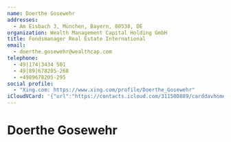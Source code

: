 ```yaml
---
name: Doerthe Gosewehr
addresses:
  - Am Eisbach 3, München, Bayern, 80538, DE
organization: Wealth Management Capital Holding GmbH
title: Fondsmanager Real Estate International
email:
  - doerthe.gosewehr@wealthcap.com
telephone:
  - 49|174|3434 501
  - 49|89|678205-268
  - +4989678205-295
social profile:
  - "Xing.com: https://www.xing.com/profile/Doerthe_Gosewehr"
iCloudVCard: '{"url":"https://contacts.icloud.com/311500889/carddavhome/card/YTliMWFkNjYtNWM4Ny00MDYwLWFiZjMtNTY2ZTJmYjM2Yzgx.vcf","etag":"\"kmfhe6jc\"","data":"BEGIN:VCARD\r\nVERSION:3.0\r\nFN:\r\nN:Gosewehr;Doerthe;;;\r\nUID:a9b1ad66-5c87-4060-abf3-566e2fb36c81\r\nADR:;;Am Eisbach 3;München;Bayern;80538;DE;\r\nitem1.X-ABLABEL:Work\r\nitem2.X-ABLABEL:Work\r\nitem3.X-ABLABEL:Work\r\nitem4.X-ABLABEL:Work\r\nPRODID:-//Apple Inc.//iOS 10.2.1//EN\r\nREV:2025-04-03T22:10:04Z\r\nORG:Wealth Management Capital Holding GmbH;\r\nTITLE:Fondsmanager Real Estate International\r\nEMAIL:doerthe.gosewehr@wealthcap.com\r\nTEL:49|174|3434 501\r\nTEL:49|89|678205-268\r\nTEL:+4989678205-295\r\n;VALUE=uri:https://d2ojpxxtu63wzl.cloudfront.net/static/aac5025407014f75458\r\n 0cb927673e538_1f8d79928a2970acb9195a57a95911bb1416ae184c7577e636714e74fc442\r\n 409\r\nX-SOCIALPROFILE;type=xing.com;x-user=Doerthe_Gosewehr:https://www.xing.com/\r\n profile/Doerthe_Gosewehr\r\nEND:VCARD"}'
---
```

# Doerthe Gosewehr